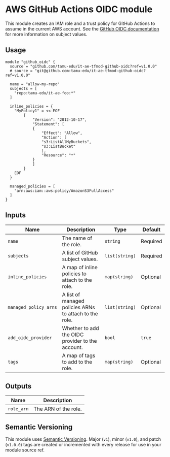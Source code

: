 # AWS GitHub Actions OIDC module

This module creates an IAM role and a trust policy for GitHub Actions to assume in the current AWS account.
See the [GitHub OIDC documentation](https://docs.github.com/en/actions/deployment/security-hardening-your-deployments/configuring-openid-connect-in-amazon-web-services) for more information on subject values. 

## Usage

```hcl
module "github_oidc" {
  source = "github.com/tamu-edu/it-ae-tfmod-github-oidc?ref=v1.0.0"
  # source = "git@github.com:tamu-edu/it-ae-tfmod-github-oidc?ref=v1.0.0"

  name = "allow-my-repo"
  subjects = [
    "repo:tamu-edu/it-ae-foo:*"
  ]

  inline_policies = {
    "MyPolicy1" = <<-EOF
        {
            "Version": "2012-10-17",
            "Statement": [
            {
                "Effect": "Allow",
                "Action": [
                "s3:ListAllMyBuckets",
                "s3:ListBucket"
                ],
                "Resource": "*"
            }
            ]
        }
    EOF
  }

  managed_policies = [
    "arn:aws:iam::aws:policy/AmazonS3FullAccess"
  ]
}
```

## Inputs

| Name | Description | Type | Default |
| -- | -- | -- | -- |
| `name` | The name of the role. | `string` | Required |
| `subjects` | A list of GitHub subject values. | `list(string)` | Required |
| `inline_policies` | A map of inline policies to attach to the role. | `map(string)` | Optional |
| `managed_policy_arns` | A list of managed policies ARNs to attach to the role. | `list(string)` | Optional
| `add_oidc_provider` | Whether to add the OIDC provider to the account. | `bool` | `true` |
| `tags` | A map of tags to add to the role. | `map(string)` | Optional |

## Outputs

| Name | Description |
| -- | -- |
| `role_arn` | The ARN of the role. |

## Semantic Versioning

This module uses [Semantic Versioning](https://semver.org/). Major (`v1`), minor (`v1.0`), and patch (`v1.0.0`) tags are created or incremented with every release for use in your module source ref.
